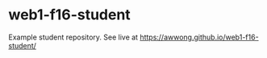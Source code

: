 # web1-f16-student
Example student repository. See live at <https://awwong.github.io/web1-f16-student/>

